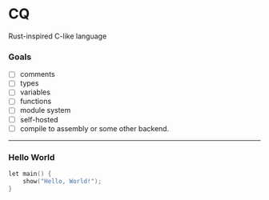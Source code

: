 # CQ

Rust-inspired C-like language

### Goals
- [ ] comments
- [ ] types
- [ ] variables
- [ ] functions
- [ ] module system
- [ ] self-hosted
- [ ] compile to assembly or some other backend.
---
### Hello World
```C
let main() {
    show("Hello, World!");
}
```
